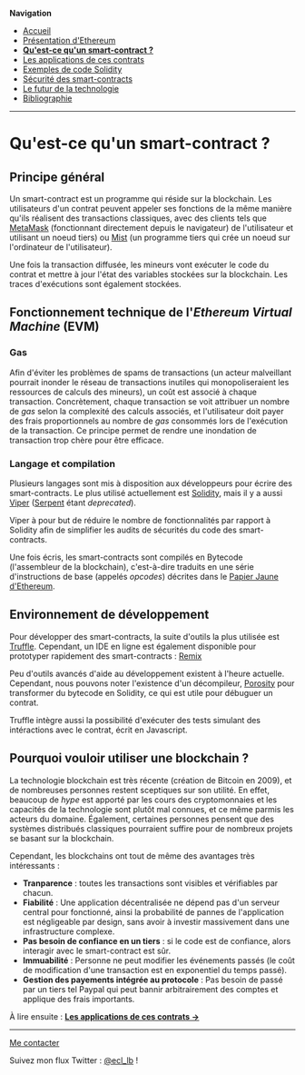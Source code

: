**Navigation**
* [Accueil](index.html)
* [Présentation d'Ethereum](ethereum.html)
* [**Qu'est-ce qu'un smart-contract ?**](smartcontracts.html)
* [Les applications de ces contrats](applications.html)
* [Exemples de code Solidity](exemples.html)
* [Sécurité des smart-contracts](securite.html)
* [Le futur de la technologie](futur.html)
* [Bibliographie](bibliographie.html)

___
# Qu'est-ce qu'un smart-contract ?

## Principe général

Un smart-contract est un programme qui réside sur la blockchain. Les utilisateurs d'un contrat peuvent appeler ses fonctions de la 
même manière qu'ils réalisent des transactions classiques, avec des clients tels que [MetaMask](https://metamask.io/) (fonctionnant directement depuis le navigateur)
de l'utilisateur et utilisant un noeud tiers) ou [Mist](https://github.com/ethereum/mist/releases) (un programme tiers qui crée un noeud sur l'ordinateur de l'utilisateur).

Une fois la transaction diffusée, les mineurs vont exécuter le code du contrat et mettre à jour l'état des variables stockées sur la blockchain.
Les traces d'exécutions sont également stockées.

## Fonctionnement technique de l'_Ethereum Virtual Machine_ (EVM)

### Gas
Afin d'éviter les problèmes de spams de transactions (un acteur malveillant pourrait inonder le réseau de transactions inutiles
qui monopoliseraient les ressources de calculs des mineurs), un coût est associé à chaque transaction. Concrètement, chaque transaction
se voit attribuer un nombre de _gas_ selon la complexité des calculs associés, et l'utilisateur doit payer des frais proportionnels au nombre de
_gas_ consommés lors de l'exécution de la transaction. Ce principe permet de rendre une inondation de transaction trop chère pour
être efficace.

### Langage et compilation

Plusieurs langages sont mis à disposition aux développeurs pour écrire des smart-contracts. Le plus utilisé actuellement est
[Solidity](https://github.com/ethereum/solidity), mais il y a aussi [Viper](https://github.com/ethereum/vyper) ([Serpent](https://github.com/ethereum/serpent) étant _deprecated_).

Viper à pour but de réduire le nombre de fonctionnalités par rapport à Solidity afin de simplifier les audits de sécurités du code
des smart-contracts.

Une fois écris, les smart-contracts sont compilés en Bytecode (l'assembleur de la blockchain), c'est-à-dire traduits en une série
d'instructions de base (appelés _opcodes_) décrites dans le [Papier Jaune d'Ethereum](https://github.com/ethereum/yellowpaper).

## Environnement de développement

Pour développer des smart-contracts, la suite d'outils la plus utilisée est [Truffle](http://truffleframework.com/).
Cependant, un IDE en ligne est également disponible pour prototyper rapidement des smart-contracts : [Remix](https://remix.ethereum.org)

Peu d'outils avancés d'aide au développement existent à l'heure actuelle. Cependant, nous pouvons noter l'existence d'un décompileur, [Porosity](https://github.com/comaeio/porosity)
pour transformer du bytecode en Solidity, ce qui est utile pour débuguer un contrat.

Truffle intègre aussi la possibilité d'exécuter des tests simulant des intéractions avec le contrat, écrit en Javascript.

## Pourquoi vouloir utiliser une blockchain ?

La technologie blockchain est très récente (création de Bitcoin en 2009), et de nombreuses personnes restent sceptiques sur son utilité.
En effet, beaucoup de _hype_ est apporté par les cours des cryptomonnaies et les capacités de la technologie sont plutôt mal connues,
et ce même parmis les acteurs du domaine. Également, certaines personnes pensent que des systèmes distribués classiques pourraient
suffire pour de nombreux projets se basant sur la blockchain.

Cependant, les blockchains ont tout de même des avantages très intéressants :
* **Tranparence** : toutes les transactions sont visibles et vérifiables par chacun.
* **Fiabilité** : Une application décentralisée ne dépend pas d'un serveur central pour fonctionné, ainsi la probabilité de pannes de l'application est négligeable par design,
sans avoir à investir massivement dans une infrastructure complexe.
* **Pas besoin de confiance en un tiers** : si le code est de confiance, alors interagir avec le smart-contract est sûr.
* **Immuabilité** : Personne ne peut modifier les événements passés (le coût de modification d'une transaction est en exponentiel du temps passé).
* **Gestion des payements intégrée au protocole** : Pas besoin de passé par un tiers tel Paypal qui peut bannir arbitrairement des comptes et applique des frais importants.


À lire ensuite : [**Les applications de ces contrats ->**](applications.html)

___
[Me contacter](mailto://leo.besancon@ecl14.ec-lyon.fr)

Suivez mon flux Twitter : [@ecl_lb](https://twitter.com/ecl_lb) !
